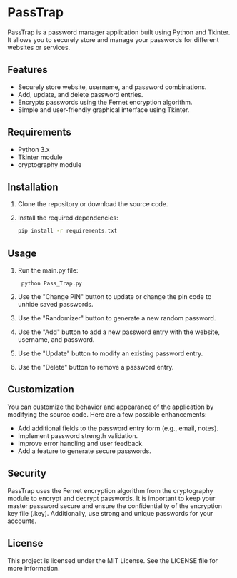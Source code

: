 # PassTrap

PassTrap is a password manager application built using Python and Tkinter. It allows you to securely store and manage your passwords for different websites or services.

## Features

- Securely store website, username, and password combinations.
- Add, update, and delete password entries.
- Encrypts passwords using the Fernet encryption algorithm.
- Simple and user-friendly graphical interface using Tkinter.
<!-- - Requires user authentication to access the password manager. -->

## Requirements

- Python 3.x
- Tkinter module
- cryptography module

## Installation

1. Clone the repository or download the source code.

2. Install the required dependencies:

   ```bash
   pip install -r requirements.txt

## Usage

1. Run the main.py file:

        python Pass_Trap.py

2. Use the "Change PIN" button to update or change the pin code to unhide saved passwords.

3. Use the "Randomizer" button to generate a new random password.

4. Use the "Add" button to add a new password entry with the website, username, and password.

5. Use the "Update" button to modify an existing password entry.

6. Use the "Delete" button to remove a password entry.

<!--  The Sign In window will appear. Set up your username and password or sign in if you have already set them up. -->

<!--  Once signed in, the Passwords window will open, allowing you to manage your passwords. -->
## Customization

You can customize the behavior and appearance of the application by modifying the source code. Here are a few possible enhancements:

- Add additional fields to the password entry form (e.g., email, notes).
- Implement password strength validation.
- Improve error handling and user feedback.
- Add a feature to generate secure passwords.

## Security

PassTrap uses the Fernet encryption algorithm from the cryptography module to encrypt and decrypt passwords. It is important to keep your master password secure and ensure the confidentiality of the encryption key file (.key). Additionally, use strong and unique passwords for your accounts.

## License

This project is licensed under the MIT License. See the LICENSE file for more information.
